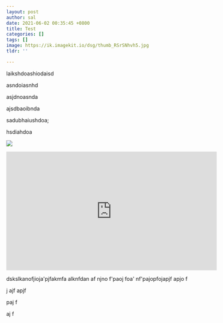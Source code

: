 ```yaml
---
layout: post
author: sal
date: 2021-06-02 00:35:45 +0800
title: Test
categories: []
tags: []
image: https://ik.imagekit.io/dsg/thumb_RSrSNhvh5.jpg
tldr: ''

---
```

laikshdoashiodaisd

asndoiasnhd

asjdnoasnda

ajsdbaoibnda

sadubhaiushdoa;

hsdiahdoa

![](https://ik.imagekit.io/dsg/Attack_on_Titan_-_Eren_2hjruNG8-.jpg)

<iframe width="560" height="315" src="https://www.youtube.com/embed/e69XZJ9DEj0" title="YouTube video player" frameborder="0" allow="accelerometer; autoplay; clipboard-write; encrypted-media; gyroscope; picture-in-picture" allowfullscreen></iframe>

dskslkanofjioja'pjfakmfa alknfdan af njno f'paoj foa' nf'pajopfojapjf apjo f

j ajf apjf 

paj f

aj f